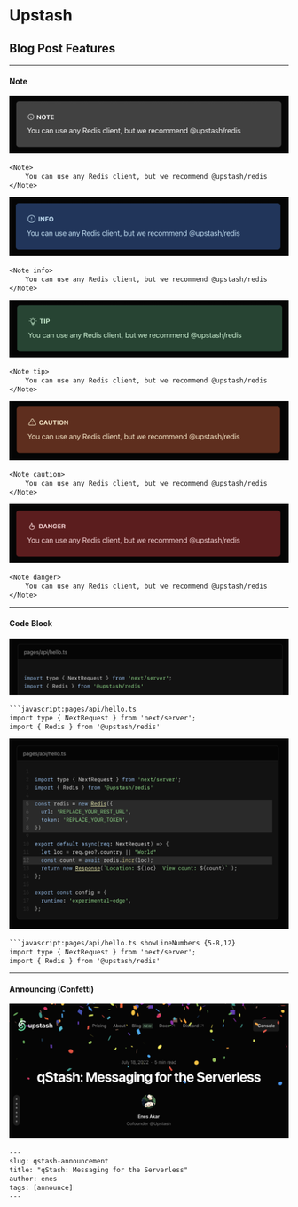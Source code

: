 # Upstash

## Blog Post Features

---

#### Note

![](public/readme/note-default.png)

```mdx
<Note>
    You can use any Redis client, but we recommend @upstash/redis
</Note>
```

![](public/readme/note-info.png)

```mdx
<Note info>
    You can use any Redis client, but we recommend @upstash/redis
</Note>
```

![](public/readme/note-tip.png)

```mdx
<Note tip>
    You can use any Redis client, but we recommend @upstash/redis
</Note>
```

![](public/readme/note-caution.png)

```mdx
<Note caution>
    You can use any Redis client, but we recommend @upstash/redis
</Note>
```

![](public/readme/note-danger.png)

```mdx
<Note danger>
    You can use any Redis client, but we recommend @upstash/redis
</Note>
```

---

#### Code Block

![](public/readme/code-title.png)

```mdx
```javascript:pages/api/hello.ts
import type { NextRequest } from 'next/server';
import { Redis } from '@upstash/redis'
```

![](public/readme/code-showLineNumber.png)

```mdx
```javascript:pages/api/hello.ts showLineNumbers {5-8,12}
import type { NextRequest } from 'next/server';
import { Redis } from '@upstash/redis'
```

---

#### Announcing (Confetti)

![](public/readme/announce.png)

```mdx
---
slug: qstash-announcement
title: "qStash: Messaging for the Serverless"
author: enes
tags: [announce]
---
```
